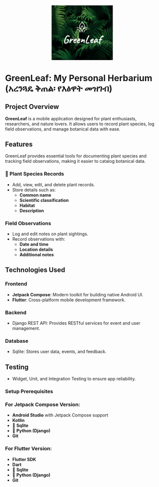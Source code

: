 <p align="center">
  <img src="frontend/assets/greenleaf_bg.jpg" alt="GreenLeaf Logo" width="200"/>
</p>

# GreenLeaf: My Personal Herbarium (አረንጓዴ ቅጠል፡ የእፅዋት መዝገብ)

## **Project Overview**  
**GreenLeaf** is a mobile application designed for plant enthusiasts, researchers, and nature lovers. It allows users to record plant species, log field observations, and manage botanical data with ease.

## Features

GreenLeaf provides essential tools for documenting plant species and tracking field observations, making it easier to catalog botanical data.

### 🌿 Plant Species Records

- Add, view, edit, and delete plant records.
- Store details such as:
  - **Common name**
  - **Scientific classification**
  - **Habitat**
  - **Description**

###  Field Observations

- Log and edit notes on plant sightings.
- Record observations with:
  - **Date and time**
  - **Location details**
  - **Additional notes**

## **Technologies Used**  

### **Frontend**  
- **Jetpack Compose**: Modern toolkit for building native Android UI.  
-  **Flutter**: Cross-platform mobile development framework.  

### **Backend**  
- Django REST API: Provides RESTful services for event and user management.  

### **Database**  
- Sqlite: Stores user data, events, and feedback.  

## **Testing**  
- Widget, Unit, and Integration Testing to ensure app reliability.  

### **Setup Prerequisites**  

### For Jetpack Compose Version:
-  **Android Studio** with Jetpack Compose support  
-  **Kotlin**  
- 🐘 **Sqlite**  
- 🐍 **Python (Django)**  
-  **Git**  

### For Flutter Version:
-  **Flutter SDK**  
-  **Dart**  
- 🐘 **Sqlite**  
- 🐍 **Python (Django)**  
-  **Git**  
